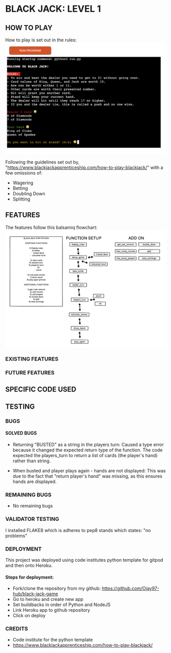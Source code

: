 # BLACK JACK: LEVEL 1

## HOW TO PLAY

How to play is set out in the rules:
![screenshot of heroku deployment](./images/heroku-deployed.png)

Following the guidelines set out by, "https://www.blackjackapprenticeship.com/how-to-play-blackjack/" with a few omissions of:

- Wagering
- Betting
- Doubling Down
- Splitting

## FEATURES

The features follow this balsamiq flowchart:
![balsamiq flowchart](./images/balsamiq-flowchart.png)

### EXISTING FEATURES

### FUTURE FEATURES

## SPECIFIC CODE USED

## TESTING

### BUGS

#### SOLVED BUGS

- Returning "BUSTED" as a string in the players turn:
  Caused a type error because it changed the expected return type of the function. The code expected the players_turn to return a list of cards (the player's hand) rather than string.

- When busted and player plays again - hands are not displayed:
  This was due to the fact that "return player's hand" was missing, as this ensures hands are displayed.

### REMAINING BUGS

- No remaining bugs

### VALIDATOR TESTING

I installed FLAKE8 which is adheres to pep8 stands which states: "no problems"

### DEPLOYMENT

This project was deployed using code institutes python template for gitpod and then onto Heroku.

#### Steps for deployment:

- Fork/clone the repository from my github: https://github.com/Ojay97-hub/black-jack-game
- Go to heroku and create new app
- Set buildbacks in order of Python and NodeJS
- Link Heroku app to github repository
- Click on deploy

### CREDITS

- Code institute for the python template
- https://www.blackjackapprenticeship.com/how-to-play-blackjack/

